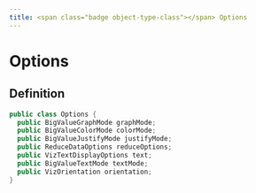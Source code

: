 ```yaml
---
title: <span class="badge object-type-class"></span> Options
---
```

# <span class="badge object-type-class"></span> Options

## Definition

```java
public class Options {
  public BigValueGraphMode graphMode;
  public BigValueColorMode colorMode;
  public BigValueJustifyMode justifyMode;
  public ReduceDataOptions reduceOptions;
  public VizTextDisplayOptions text;
  public BigValueTextMode textMode;
  public VizOrientation orientation;
}
```
